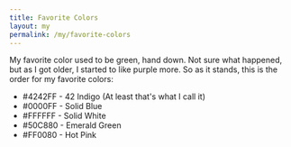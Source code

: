 ```yaml
---
title: Favorite Colors
layout: my
permalink: /my/favorite-colors
---
```

My favorite color used to be green, hand down. Not sure what happened, but as I got older, I started to like purple more. So as it stands, this is the order for my favorite colors:
- <span class="color-square" style="background: #4242FF"></span>#4242FF - 42 Indigo (At least that's what I call it) 
- <span class="color-square" style="background: #0000FF"></span>#0000FF - Solid Blue
- <span class="color-square" style="background: #FFFFFF"></span>#FFFFFF - Solid White
- <span class="color-square" style="background: #50C880"></span>#50C880 - Emerald Green
- <span class="color-square" style="background: #FF0080"></span>#FF0080 - Hot Pink